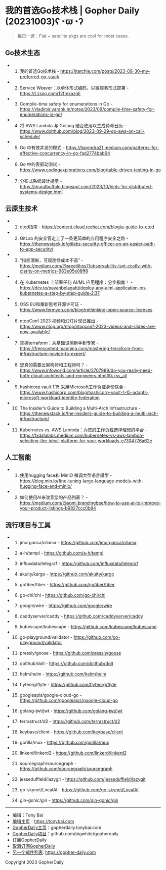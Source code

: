 # 我的首选Go技术栈 | Gopher Daily (20231003)ʕ◔ϖ◔ʔ

>每日一谚：Flat &#43; satellite pkgs are cool for most cases.

## Go技术生态


- 1. 我的首选Go技术栈 - https://jtarchie.com/posts/2023-09-30-my-preferred-go-stack

- 2. Service Weaver：以单体形式编码，以微服务形式部署 - https://t.zsxq.com/12fmxazqE

- 3. Compile-time safety for enumerations in Go - https://vladimir.varank.in/notes/2023/09/compile-time-safety-for-enumerations-in-go/

- 4. 将 AWS Lambda 与 Golang 结合使用以生成待命日历 - https://www.dolthub.com/blog/2023-09-29-go-aws-on-call-schedule/

- 5. Go 中有效并发的模式 - https://harendra21.medium.com/patterns-for-effective-concurrency-in-go-fad2774bab64

- 6. Go 中的表驱动测试 - https://www.codingexplorations.com/blog/table-driven-testing-in-go

- 7. 分布式系统设计提示 - https://muratbuffalo.blogspot.com/2023/10/hints-for-distributed-systems-design.html


## 云原生技术


- 1. etcd指南 - https://content.cloud.redhat.com/blog/a-guide-to-etcd

- 2. GitLab 的安全官走上了一条更简单的应用程序安全之路 - https://thenewstack.io/gitlabs-security-officer-on-an-easier-path-to-app-security/

- 3. “指标清晰，可观测性成本不高” - https://medium.com/@sreejithss7/observability-isnt-costly-with-clarity-on-metrics-663e05e08ff8

- 4. 在 Kubernetes 上部署任何 AI/ML 应用程序：分步指南！ - https://dev.to/pavanbelagatti/deploy-any-aiml-application-on-kubernetes-a-step-by-step-guide-2i37

- 5. OSS EU和重新思考开源许可证 - https://www.fermyon.com/blog/rethinking-open-source-licenses

- 6. ntopConf 2023 视频和幻灯片现已推出 - https://www.ntop.org/ntop/ntopconf-2023-videos-and-slides-are-now-available/

- 7. 掌握terraform：从基础设施新手到专家 - https://freecontent.manning.com/mastering-terraform-from-infrastructure-novice-to-expert/

- 8. 您真的需要云架构师和工程师吗？ - https://www.infoworld.com/article/3707989/do-you-really-need-both-cloud-architects-and-engineers.html#tk.rss_all

- 9. hashicorp vault 1.15 采用Microsoft工作负载身份联合 - https://www.hashicorp.com/blog/hashicorp-vault-1-15-adopts-microsoft-workload-identity-federation

- 10. The Insider’s Guide to Building a Multi-Arch Infrastructure - https://thenewstack.io/the-insiders-guide-to-building-a-multi-arch-infrastructure/

- 11. Kubernetes vs. AWS Lambda：为您的工作负载选择理想的平台 - https://fxdatalabs.medium.com/kubernetes-vs-aws-lambda-selecting-the-ideal-platform-for-your-workloads-e7304776a62e


## 人工智能


- 1. 使用hugging face和 MinIO 微调大型语言模型 - https://blog.min.io/fine-tuning-large-language-models-with-hugging-face-and-minio/

- 2. 如何使用AI来改善您的产品列表？ - https://medium.com/@somi.brandingbee/how-to-use-ai-to-improve-your-product-listings-b9827ccc0b84


## 流行项目与工具


- 1. jmorganca/ollama - https://github.com/jmorganca/ollama

- 2. a-h/templ - https://github.com/a-h/templ

- 3. influxdata/telegraf - https://github.com/influxdata/telegraf

- 4. akuity/kargo - https://github.com/akuity/kargo

- 5. gofiber/fiber - https://github.com/gofiber/fiber

- 6. go-chi/chi - https://github.com/go-chi/chi

- 7. google/wire - https://github.com/google/wire

- 8. caddyserver/caddy - https://github.com/caddyserver/caddy

- 9. kubescape/kubescape - https://github.com/kubescape/kubescape

- 10. go-playground/validator - https://github.com/go-playground/validator

- 11. pressly/goose - https://github.com/pressly/goose

- 12. dolthub/dolt - https://github.com/dolthub/dolt

- 13. helm/helm - https://github.com/helm/helm

- 14. flyteorg/flyte - https://github.com/flyteorg/flyte

- 15. googleapis/google-cloud-go - https://github.com/googleapis/google-cloud-go

- 16. golang-jwt/jwt - https://github.com/golang-jwt/jwt

- 17. terrastruct/d2 - https://github.com/terrastruct/d2

- 18. keybase/client - https://github.com/keybase/client

- 19. gorilla/mux - https://github.com/gorilla/mux

- 20. linkerd/linkerd2 - https://github.com/linkerd/linkerd2

- 21. sourcegraph/sourcegraph - https://github.com/sourcegraph/sourcegraph

- 22. jesseduffield/lazygit - https://github.com/jesseduffield/lazygit

- 23. go-skynet/LocalAI - https://github.com/go-skynet/LocalAI

- 24. gin-gonic/gin - https://github.com/gin-gonic/gin


----

- 编辑：Tony Bai
- [编辑主页](https://tonybai.com)：https://tonybai.com
- [GopherDaily主页](https://gopherdaily.tonybai.com)：gopherdaily.tonybai.com
- [GopherDaily项目](https://github.com/bigwhite/gopherdaily)：github.com/bigwhite/gopherdaily
- [订阅GopherDaily](https://gopherdaily.tonybai.com/subscribe)
- [取消订阅GopherDaily](https://gopherdaily.tonybai.com/unsubscribe)
- [另一个邮件列表](https://gopher-daily.com): https://gopher-daily.com

Copyright 2023 GopherDaily
